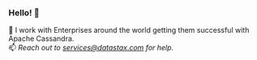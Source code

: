 ### Hello! 👋

<p>
🔭 I work with Enterprises around the world getting them successful with Apache Cassandra.<br/>
📫 <i>Reach out to <a href="mailto:services@datastax.com">services@datastax.com</a> for help.</i></p>
